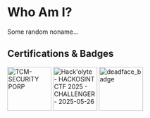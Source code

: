# Who Am I? 

Some random noname...

## Certifications & Badges

<img width="100" height="100" alt="TCM-SECURITY PORP" src="https://github.com/user-attachments/assets/2ee8d38c-8600-4117-8b67-4617eddbab86" />
<img width="100" height="100" alt="Hack'olyte - HACKOSINT CTF 2025 - CHALLENGER - 2025-05-26" src="https://github.com/user-attachments/assets/2ee0afda-6105-4a25-81f4-7d0c516f5949" />
<img width="100" height="100" alt="deadface_badge" src="https://github.com/user-attachments/assets/f97bbb08-71f8-44f2-9279-d1956c7af29e" />
